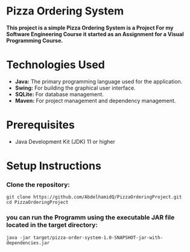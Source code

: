 # Pizza Ordering System

**This project is a simple Pizza Ordering System is a Project For my Software Engineering Course it started as an Assignment for a Visual Programming Course.**

# Technologies Used
- **Java:** The primary programming language used for the application.  
- **Swing:** For building the graphical user interface.  
- **SQLite:** For database management.  
- **Maven:** For project management and dependency management.  

# Prerequisites
- Java Development Kit (JDK) 11 or higher

# Setup Instructions
### Clone the repository: 
```
git clone https://github.com/AbdelhamidQ/PizzaOrderingProject.git
cd PizzaOrderingProject
```

### you can run the Programm using the executable JAR file located in the target directory:  
```
java -jar target/pizza-order-system-1.0-SNAPSHOT-jar-with-dependencies.jar
```
